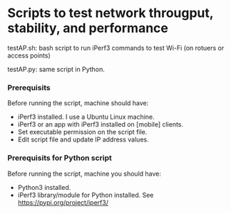 # Scripts to test network througput, stability, and performance

testAP.sh: bash script to run iPerf3 commands to test Wi-Fi (on rotuers or access points)

testAP.py: same script in Python.

### Prerequisits
Before running the script, machine should have:
- iPerf3 installed. I use a Ubuntu Linux machine.
- iPerf3 or an app with iPerf3 installed on [mobile] clients.
- Set executable permission on the script file.
- Edit script file and update IP address values.

### Prerequisits for Python script
Before running the script, machine you should have:
- Python3 installed.
- iPerf3 library/module for Python installed. See https://pypi.org/project/iperf3/
